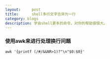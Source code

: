 ```yaml
---
layout:     post
title:      shell多行文字合并为一行
category: blogs
description: 学会shell更多的命令，对你的帮助很很大。
---
```


### 使用awk来进行处理换行问题

    awk '{printf (/#/&&NR>1)?"\n"$0:$0}'
